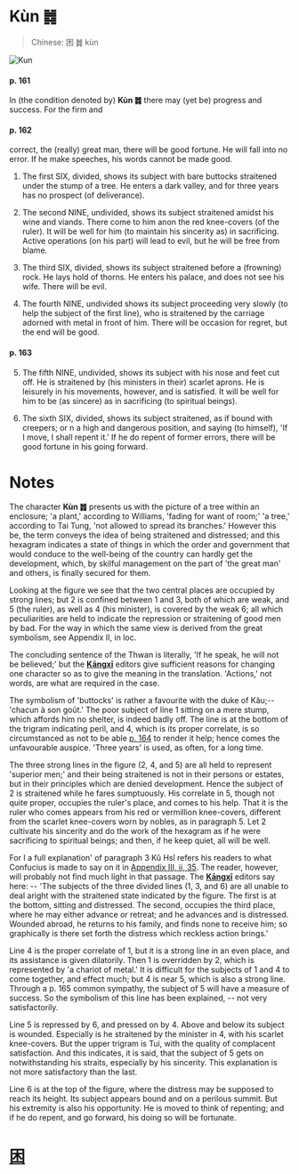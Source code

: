 # Kùn ䷮

> Chinese: 困 ䷮ kùn

![Kun](https://88o.io/wp-content/uploads/2019/11/47-e59bb0kun.jpg)

#### p. 161

In (the condition denoted by) **Kùn ䷮** there may (yet be) progress and success. For the firm and

#### p. 162

correct, the (really) great man, there will be good fortune. He will fall into no error. If he make speeches, his words cannot be made good.

1. The first SIX, divided, shows its subject with bare buttocks straitened under the stump of a tree. He enters a dark valley, and for three years has no prospect (of deliverance).

2. The second NINE, undivided, shows its subject straitened amidst his wine and viands. There come to him anon the red knee-covers (of the ruler). It will be well for him (to maintain his sincerity as) in sacrificing. Active operations (on his part) will lead to evil, but he will be free from blame.

3. The third SIX, divided, shows its subject straitened before a (frowning) rock. He lays hold of thorns. He enters his palace, and does not see his wife. There will be evil.

4. The fourth NINE, undivided shows its subject proceeding very slowly (to help the subject of the first line), who is straitened by the carriage adorned with metal in front of him. There will be occasion for regret, but the end will be good.

#### p. 163

5. The fifth NINE, undivided, shows its subject with his nose and feet cut off. He is straitened by (his ministers in their) scarlet aprons. He is leisurely in his movements, however, and is satisfied. It will be well for him to be (as sincere) as in sacrificing (to spiritual beings).

6. The sixth SIX, divided, shows its subject straitened, as if bound with creepers; or n a high and dangerous position, and saying (to himself), 'If I move, I shall repent it.' If he do repent of former errors, there will be good fortune in his going forward.

# Notes

The character **Kùn ䷮** presents us with the picture of a tree within an enclosure; 'a plant,' according to Williams, 'fading for want of room;' 'a tree,' according to Tai Tung, 'not allowed to spread its branches.' However this be, the term conveys the idea of being straitened and distressed; and this hexagram indicates a state of things in which the order and government that would conduce to the well-being of the country can hardly get the development, which, by skilful management on the part of 'the great man' and others, is finally secured for them.

Looking at the figure we see that the two central places are occupied by strong lines; but 2 is confined between 1 and 3, both of which are weak, and 5 (the ruler), as well as 4 (his minister), is covered by the weak 6; all which peculiarities are held to indicate the repression or straitening of good men by bad. For the way in which the same view is derived from the great symbolism, see Appendix II, in loc.

The concluding sentence of the Thwan is literally, 'If he speak, he will not be believed;' but the [**Kāngxī**](https://en.wikipedia.org/wiki/Kangxi_Dictionary) editors give sufficient reasons for changing one character so as to give the meaning in the translation. 'Actions,' not words, are what are required in the case.

The symbolism of 'buttocks' is rather a favourite with the duke of Kâu;--'chacun à son goût.' The poor subject of line 1 sitting on a mere stump, which affords him no shelter, is indeed badly off. The line is at the bottom of the trigram indicating peril, and 4, which is its proper correlate, is so circumstanced as not to be able [p. 164](e4ba95jing.md#p-164) to render it help; hence comes the unfavourable auspice. 'Three years' is used, as often, for a long time.

The three strong lines in the figure (2, 4, and 5) are all held to represent 'superior men;' and their being straitened is not in their persons or estates, but in their principles which are denied development. Hence the subject of 2 is straitened while he fares sumptuously. His correlate in 5, though not quite proper, occupies the ruler's place, and comes to his help. That it is the ruler who comes appears from his red or vermillion knee-covers, different from the scarlet knee-covers worn by nobles, as in paragraph 5. Let 2 cultivate his sincerity and do the work of the hexagram as if he were sacrificing to spiritual beings; and then, if he keep quiet, all will be well.

For I a full explanation' of paragraph 3 Kû Hsî refers his readers to what Confucius is made to say on it in [Appendix III, ii, 35](appendix03s1.md#p-358). The reader, however, will probably not find much light in that passage. The [**Kāngxī**](https://en.wikipedia.org/wiki/Kangxi_Dictionary) editors say here: -- 'The subjects of the three divided lines (1, 3, and 6) are all unable to deal aright with the straitened state indicated by the figure. The first is at the bottom, sitting and distressed. The second, occupies the third place, where he may either advance or retreat; and he advances and is distressed. Wounded abroad, he returns to his family, and finds none to receive him; so graphically is there set forth the distress which reckless action brings.'

Line 4 is the proper correlate of 1, but it is a strong line in an even place, and its assistance is given dilatorily. Then 1 is overridden by 2, which is represented by 'a chariot of metal.' It is difficult for the subjects of 1 and 4 to come together, and effect much; but 4 is near 5, which is also a strong line. Through a p. 165 common sympathy, the subject of 5 will have a measure of success. So the symbolism of this line has been explained, -- not very satisfactorily.

Line 5 is repressed by 6, and pressed on by 4. Above and below its subject is wounded. Especially is he straitened by the minister in 4, with his scarlet knee-covers. But the upper trigram is Tui, with the quality of complacent satisfaction. And this indicates, it is said, that the subject of 5 gets on notwithstanding his straits, especially by his sincerity. This explanation is not more satisfactory than the last.

Line 6 is at the top of the figure, where the distress may be supposed to reach its height. Its subject appears bound and on a perilous summit. But his extremity is also his opportunity. He is moved to think of repenting; and if he do repent, and go forward, his doing so will be fortunate.

# [困](./e59bb0kun_cn.md)
